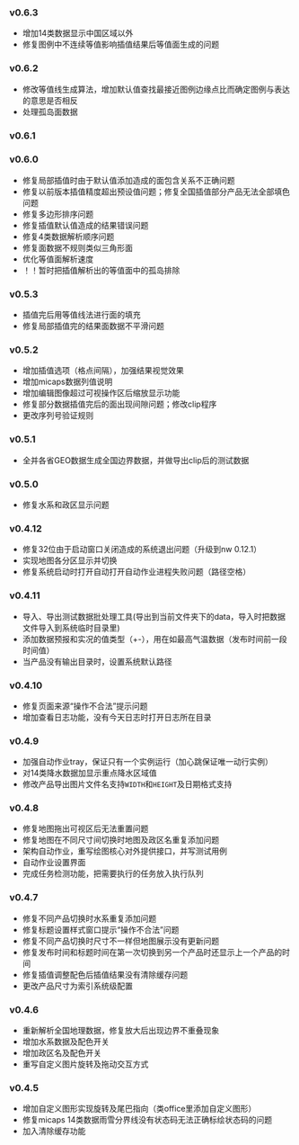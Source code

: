 ### v0.6.3
* 增加14类数据显示中国区域以外
* 修复图例中不连续等值影响插值结果后等值面生成的问题

### v0.6.2
* 修改等值线生成算法，增加默认值查找最接近图例边缘点比而确定图例与表达的意思是否相反
* 处理孤岛面数据 

### v0.6.1

### v0.6.0
* 修复局部插值时由于默认值添加造成的面包含关系不正确问题
* 修复以前版本插值精度超出预设值问题；修复全国插值部分产品无法全部填色问题
* 修复多边形排序问题
* 修复插值默认值造成的结果错误问题
* 修复4类数据解析顺序问题
* 修复面数据不规则类似三角形面
* 优化等值面解析速度
* ！！暂时把插值解析出的等值面中的孤岛排除

### v0.5.3
* 插值完后用等值线法进行面的填充
* 修复局部插值完的结果面数据不平滑问题

### v0.5.2
* 增加插值选项（格点间隔），加强结果视觉效果
* 增加micaps数据列值说明
* 增加编辑图像超过可视操作区后缩放显示功能
* 修复部分数据插值完后的面出现间隙问题；修改clip程序
* 更改序列号验证规则

### v0.5.1
* 全并各省GEO数据生成全国边界数据，并做导出clip后的测试数据

### v0.5.0
* 修复水系和政区显示问题

### v0.4.12
* 修复32位由于启动窗口关闭造成的系统退出问题（升级到nw 0.12.1）
* 实现地图各分区显示并切换
* 修复系统启动时打开自动打开自动作业进程失败问题（路径空格）

### v0.4.11
* 导入、导出测试数据批处理工具(导出到当前文件夹下的data，导入时把数据文件导入到系统临时目录里)
* 添加数据预报和实况的值类型（+-），用在如最高气温数据（发布时间前一段时间值）
* 当产品没有输出目录时，设置系统默认路径

### v0.4.10
* 修复页面来源“操作不合法”提示问题
* 增加查看日志功能，没有今天日志时打开日志所在目录

### v0.4.9
* 加强自动作业tray，保证只有一个实例运行（加心跳保证唯一动行实例）
* 对14类降水数据加显示重点降水区域值
* 修改产品导出图片文件名支持`WIDTH`和`HEIGHT`及日期格式支持

### v0.4.8
* 修复地图拖出可视区后无法重置问题
* 修复地图在不同尺寸间切换时地图及政区名重复添加问题
* 架构自动作业，重写绘图核心对外提供接口，并写测试用例
* 自动作业设置界面
* 完成任务检测功能，把需要执行的任务放入执行队列

### v0.4.7
* 修复不同产品切换时水系重复添加问题
* 修复标题设置样式窗口提示“操作不合法”问题
* 修复不同产品切换时尺寸不一样但地图展示没有更新问题
* 修复发布时间和标题时间在第一次切换到另一个产品时还显示上一个产品的时间
* 修复插值调整配色后插值结果没有清除缓存问题
* 更改产品尺寸为索引系统级配置
 
### v0.4.6
* 重新解析全国地理数据，修复放大后出现边界不重叠现象
* 增加水系数据及配色开关
* 增加政区名及配色开关
* 重写自定义图片旋转及拖动交互方式

### v0.4.5
* 增加自定义图形实现旋转及尾巴指向（类office里添加自定义图形）
* 修复micaps 14类数据雨雪分界线没有状态码无法正确标绘状态码的问题
* 加入清除缓存功能